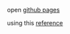 open [github pages](https://kennysusanto.github.io/react-gh-pages)

using this [reference](https://github.com/gitname/react-gh-pages)
